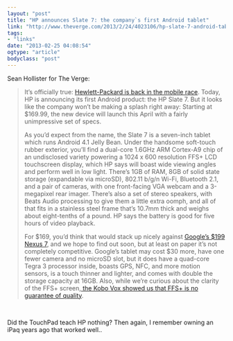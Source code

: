 ```yaml
---
layout: "post"
title: "HP announces Slate 7: the company`s first Android tablet"
link: "http://www.theverge.com/2013/2/24/4023106/hp-slate-7-android-tablet-ships-april"
tags: 
- "links"
date: "2013-02-25 04:08:54"
ogtype: "article"
bodyclass: "post"
---
```


Sean Hollister for The Verge:

> It’s officially true: [Hewlett-Packard is back in the mobile race](http://www.theverge.com/2013/2/24/4024580/hp-building-multiple-tablets-this-year). Today, HP is announcing its first Android product: the HP Slate 7. But it looks like the company won’t be making a splash right away: Starting at $169.99, the new device will launch this April with a fairly unimpressive set of specs.
> 
> As you’d expect from the name, the Slate 7 is a seven-inch tablet which runs Android 4.1 Jelly Bean. Under the handsome soft-touch rubber exterior, you’ll find a dual-core 1.6GHz ARM Cortex-A9 chip of an undisclosed variety powering a 1024 x 600 resolution FFS+ LCD touchscreen display, which HP says will boast wide viewing angles and perform well in low light. There’s 1GB of RAM, 8GB of solid state storage (expandable via microSD), 802.11 b/g/n Wi-Fi, Bluetooth 2.1, and a pair of cameras, with one front-facing VGA webcam and a 3-megapixel rear imager. There’s also a set of stereo speakers, with Beats Audio processing to give them a little extra oomph, and all of that fits in a stainless steel frame that’s 10.7mm thick and weighs about eight-tenths of a pound. HP says the battery is good for five hours of video playback.
> 
> For $169, you’d think that would stack up nicely against [Google’s $199 Nexus 7](http://www.theverge.com/2012/6/29/3125396/google-nexus-7-review), and we hope to find out soon, but at least on paper it’s not completely competitive. Google’s tablet may cost $30 more, have one fewer camera and no microSD slot, but it does have a quad-core Tegra 3 processor inside, boasts GPS, NFC, and more motion sensors, is a touch thinner and lighter, and comes with double the storage capacity at 16GB. Also, while we’re curious about the clarity of the FFS+ screen,[ the Kobo Vox showed us that FFS+ is no guarantee of quality](http://www.theverge.com/2011/11/23/2583371/kobo-vox-review#section_5).

 

Did the TouchPad teach HP nothing? Then again, I remember owning an iPaq years ago that worked well..